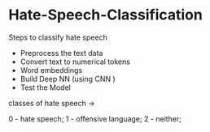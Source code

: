# Hate-Speech-Classification

Steps to classify hate speech

 - Preprocess the text data
 - Convert text to numerical tokens
 - Word embeddings
 - Build Deep NN (using CNN )
 - Test the Model


classes of hate speech -> 

  0 - hate speech;
  1 - offensive language;
  2 - neither;
